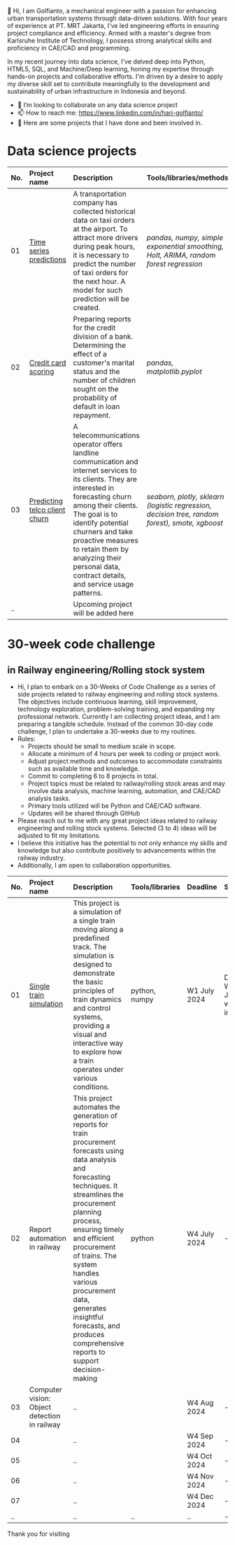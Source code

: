 👋 Hi, I am Golfianto, a mechanical engineer with a passion for enhancing urban transportation systems through data-driven solutions. With four years of experience at PT. MRT Jakarta, I've led engineering efforts in ensuring project compliance and efficiency. Armed with a master's degree from Karlsruhe Institute of Technology, I possess strong analytical skills and proficiency in CAE/CAD and programming.

In my recent journey into data science, I've delved deep into Python, HTML5, SQL, and Machine/Deep learning, honing my expertise through hands-on projects and collaborative efforts. I'm driven by a desire to apply my diverse skill set to contribute meaningfully to the development and sustainability of urban infrastructure in Indonesia and beyond.

- 👀 I’m looking to collaborate on any data science project
- 📫 How to reach me: https://www.linkedin.com/in/hari-golfianto/
- 📂 Here are some projects that I have done and been involved in.

# Data science projects 
| No. | Project name              | Description                 | Tools/libraries/methods                    |
| :- | :-------------------- | :--------------------- | :---------------------------|
| 01 | [Time series predictions](https://github.com/golfiantos/projects/tree/main/01_predicting_time_series "Predicting time series") | A transportation company has collected historical data on taxi orders at the airport. To attract more drivers during peak hours, it is necessary to predict the number of taxi orders for the next hour. A model for such prediction will be created. | *pandas, numpy, simple exponential smoothing, Holt, ARIMA, random forest regression* |
| 02 | [Credit card scoring](https://github.com/golfiantos/projects/tree/main/02_credit_card_scoring "Credit card scoring") | Preparing reports for the credit division of a bank. Determining the effect of a customer's marital status and the number of children sought on the probability of default in loan repayment. | *pandas, matplotlib.pyplot* |
| 03 | [Predicting telco client churn](https://github.com/golfiantos/projects/tree/main/03_predicting_client_churn "Predicting client churn") | A telecommunications operator offers landline communication and internet services to its clients. They are interested in forecasting churn among their clients. The goal is to identify potential churners and take proactive measures to retain them by analyzing their personal data, contract details, and service usage patterns. | *seaborn, plotly, sklearn (logistic regression, decision tree, random forest), smote, xgboost* |
| .. |  | Upcoming project will be added here | |

# 30-week code challenge 
## in Railway engineering/Rolling stock system
- Hi, I plan to embark on a 30-Weeks of Code Challenge as a series of side projects related to railway engineering and rolling stock systems. The objectives include continuous learning, skill improvement, technology exploration, problem-solving training, and expanding my professional network. Currently I am collecting project ideas, and I am preparing a tangible schedule. Instead of the common 30-day code challenge, I plan to undertake a 30-weeks due to my routines.
- Rules:
  - Projects should be small to medium scale in scope.
  - Allocate a minimum of 4 hours per week to coding or project work.
  - Adjust project methods and outcomes to accommodate constraints such as available time and knowledge.
  - Commit to completing 6 to 8 projects in total.
  - Project topics must be related to railway/rolling stock areas and may involve data analysis, machine learning, automation, and CAE/CAD analysis tasks.
  - Primary tools utilized will be Python and CAE/CAD software.
  - Updates will be shared through GitHub
- Please reach out to me with any great project ideas related to railway engineering and rolling stock systems. Selected (3 to 4) ideas will be adjusted to fit my limitations.
- I believe this initiative has the potential to not only enhance my skills and knowledge but also contribute positively to advancements within the railway industry.
- Additionally, I am open to collaboration opportunities.

| No. | Project name              | Description                 | Tools/libraries                    |             Deadline                   |            Status                   |
| :- | :-------------------- | :--------------------- | :---------------------------|   :---------------------------| :---------------------------|
| 01 | [Single train simulation](https://github.com/golfiantos/golfiantos/tree/main/30WCC_01_train_simulation "Single train simulation") | This project is a simulation of a single train moving along a predefined track. The simulation is designed to demonstrate the basic principles of train dynamics and control systems, providing a visual and interactive way to explore how a train operates under various conditions. | python, numpy | W1 July 2024 | DONE in W2 June, will be improved |
| 02 | Report automation in railway | This project automates the generation of reports for train procurement forecasts using data analysis and forecasting techniques. It streamlines the procurement planning process, ensuring timely and efficient procurement of trains. The system handles various procurement data, generates insightful forecasts, and produces comprehensive reports to support decision-making | python | W4 July 2024 | - |
| 03 | Computer vision: Object detection in railway | ..                                 |           | W4 Aug 2024 | - |
| 04 |  | ..                                 |            | W4 Sep 2024 | - |
| 05 |  | ..                                 |            | W4 Oct 2024 | - |
| 06 |  | ..                                 |            | W4 Nov 2024 | - |
| 07 |  | ..                                 |            | W4 Dec 2024 | - |
| .. |  | ..                                 | ..           | .. | - |

Thank you for visiting 

<!---
golfiantos/golfiantos is a ✨ special ✨ repository because its `README.md` (this file) appears on your GitHub profile.
You can click the Preview link to take a look at your changes.
--->
